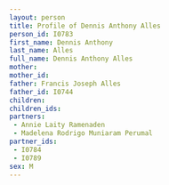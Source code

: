 ```yaml
---
layout: person
title: Profile of Dennis Anthony Alles
person_id: I0783
first_name: Dennis Anthony
last_name: Alles
full_name: Dennis Anthony Alles
mother: 
mother_id: 
father: Francis Joseph Alles
father_id: I0744
children:
children_ids:
partners:
 - Annie Laity Ramenaden
 - Madelena Rodrigo Muniaram Perumal
partner_ids:
 - I0784
 - I0789
sex: M
---
```


